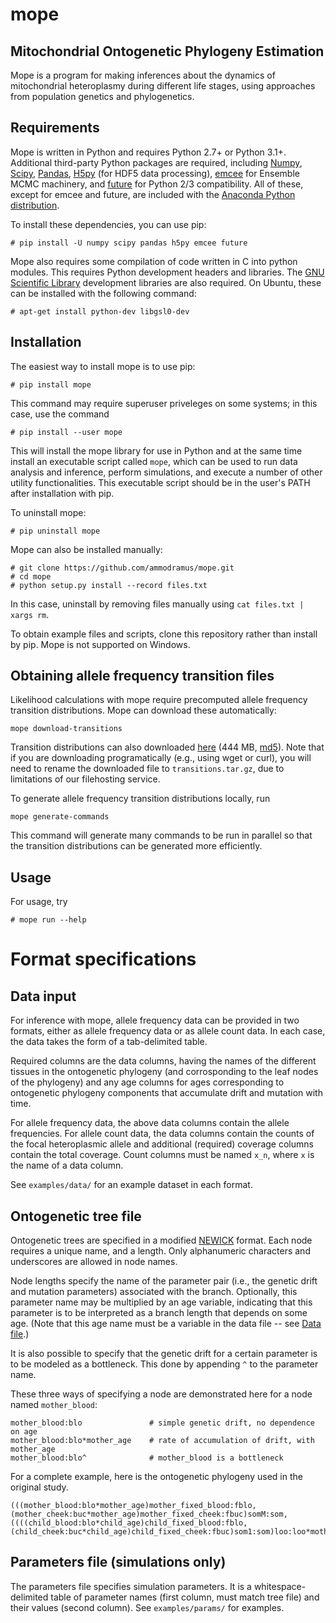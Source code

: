 mope
======

Mitochondrial Ontogenetic Phylogeny Estimation
-----------------------------------------------

Mope is a program for making inferences about the dynamics of mitochondrial
heteroplasmy during different life stages, using approaches from population
genetics and phylogenetics.


Requirements
--------------

Mope is written in Python and requires Python 2.7+ or Python 3.1+. Additional
third-party Python packages are required, including [Numpy](http://numpy.org),
[Scipy](http://scipy.org), [Pandas](http://pandas.pydata.org),
[H5py](http://h5py.org) (for HDF5 data processing),
[emcee](http://dan.iel.fm/emcee/current/) for Ensemble MCMC machinery, and
[future](http://python-future.org/) for Python 2/3 compatibility. All of these,
except for emcee and future, are included with the [Anaconda Python
distribution](https://www.anaconda.com/).

To install these dependencies, you can use pip:

```
# pip install -U numpy scipy pandas h5py emcee future
```

Mope also requires some compilation of code written in C into python modules.
This requires Python development headers and libraries. The [GNU Scientific
Library](https://www.gnu.org/software/gsl/) development libraries are also
required. On Ubuntu, these can be installed with the following command:

```
# apt-get install python-dev libgsl0-dev
```

Installation
---------------

The easiest way to install mope is to use pip:

```
# pip install mope
```

This command may require superuser priveleges on some systems; in this case,
use the command

```
# pip install --user mope
```

This will install the mope library for use in Python and at the same time
install an executable script called `mope`, which can be used to run data
analysis and inference, perform simulations, and execute a number of other
utility functionalities. This executable script should be in the user's PATH
after installation with pip.

To uninstall mope:

```
# pip uninstall mope
```

Mope can also be installed manually:

```
# git clone https://github.com/ammodramus/mope.git
# cd mope
# python setup.py install --record files.txt
```

In this case, uninstall by removing files manually using `cat files.txt | xargs
rm`.

To obtain example files and scripts, clone this repository rather than install
by pip. Mope is not supported on Windows.

Obtaining allele frequency transition files
-----------------

Likelihood calculations with mope require precomputed allele frequency
transition distributions. Mope can download these automatically:

```
mope download-transitions
```

Transition distributions can also downloaded
[here](https://berkeley.box.com/shared/static/t0b8qqxlj6an2ndcj6bvie4g4fe5wa5a.gz)
(444 MB,
[md5](https://berkeley.box.com/shared/static/suu7mfgojd83obi2qkc7mtikpd6j2zd1.md5)).
Note that if you are downloading programatically (e.g., using wget or curl),
you will need to rename the downloaded file to `transitions.tar.gz`, due to
limitations of our filehosting service.

To generate allele frequency transition distributions locally, run

`mope generate-commands`

This command will generate many commands to be run in parallel so that the
transition distributions can be generated more efficiently.

Usage
--------------

For usage, try

```
# mope run --help
```

Format specifications
==============================

Data input
------------

For inference with mope, allele frequency data can be provided in two formats,
either as allele frequency data or as allele count data. In each case, the data
takes the form of a tab-delimited table.

Required columns are the data columns, having the names of the different
tissues in the ontogenetic phylogeny (and corrosponding to the leaf nodes of
the phylogeny) and any age columns for ages corresponding to ontogenetic
phylogeny components that accumulate drift and mutation with time.

For allele frequency data, the above data columns contain the allele
frequencies. For allele count data, the data columns contain the counts of the
focal heteroplasmic allele and additional (required) coverage columns contain
the total coverage. Count columns must be named `x_n`, where `x` is the name
of a data column.

See `examples/data/` for an example dataset in each format.

Ontogenetic tree file
-----------------------

Ontogenetic trees are specified in a modified
[NEWICK](https://en.wikipedia.org/wiki/Newick_format) format. Each node
requires a unique name, and a length. Only alphanumeric characters and
underscores are allowed in node names.

Node lengths specify the name of the parameter pair (i.e., the genetic drift
and mutation parameters) associated with the branch. Optionally, this parameter
name may be multiplied by an age variable, indicating that this parameter is to
be interpreted as a branch length that depends on some age. (Note that this age
name must be a variable in the data file -- see [Data file](#data-file).)

It is also possible to specify that the genetic drift for a certain parameter
is to be modeled as a bottleneck. This done by appending `^` to the parameter
name.

These three ways of specifying a node are demonstrated here for a node named
`mother_blood`:

```
mother_blood:blo               # simple genetic drift, no dependence on age
mother_blood:blo*mother_age    # rate of accumulation of drift, with mother_age
mother_blood:blo^              # mother_blood is a bottleneck
```

For a complete example, here is the ontogenetic phylogeny used in the original
study.

```
(((mother_blood:blo*mother_age)mother_fixed_blood:fblo,(mother_cheek:buc*mother_age)mother_fixed_cheek:fbuc)somM:som,((((child_blood:blo*child_age)child_fixed_blood:fblo,(child_cheek:buc*child_age)child_fixed_cheek:fbuc)som1:som)loo:loo*mother_birth_age)eoo:eoo)emb;
```

Parameters file (simulations only)
-----------------------------------

The parameters file specifies simulation parameters. It is a
whitespace-delimited table of parameter names (first column, must match tree
file) and their values (second column). See `examples/params/` for examples.
